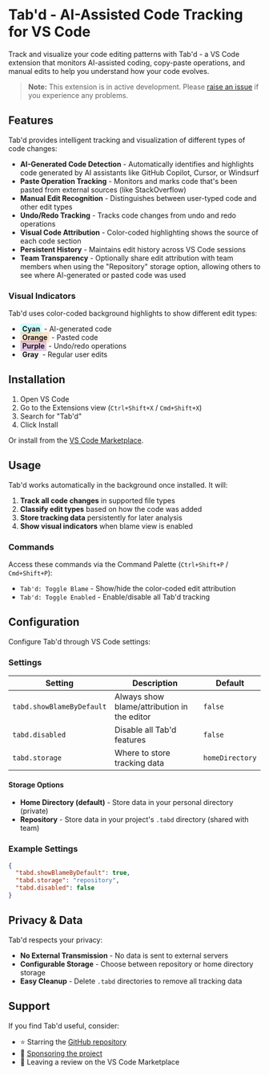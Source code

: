 # Tab'd - AI-Assisted Code Tracking for VS Code

Track and visualize your code editing patterns with Tab'd - a VS Code extension that monitors AI-assisted coding, copy-paste operations, and manual edits to help you understand how your code evolves.

>**Note:** This extension is in active development. Please [raise an issue](https://github.com/iann0036/tabd/issues) if you experience any problems.

## Features

Tab'd provides intelligent tracking and visualization of different types of code changes:

- **AI-Generated Code Detection** - Automatically identifies and highlights code generated by AI assistants like GitHub Copilot, Cursor, or Windsurf
- **Paste Operation Tracking** - Monitors and marks code that's been pasted from external sources (like StackOverflow)
- **Manual Edit Recognition** - Distinguishes between user-typed code and other edit types
- **Undo/Redo Tracking** - Tracks code changes from undo and redo operations
- **Visual Code Attribution** - Color-coded highlighting shows the source of each code section
- **Persistent History** - Maintains edit history across VS Code sessions
- **Team Transparency** - Optionally share edit attribution with team members when using the "Repository" storage option, allowing others to see where AI-generated or pasted code was used

### Visual Indicators

Tab'd uses color-coded background highlights to show different edit types:

- <span style="background-color: #00ffff33; padding: 2px 4px;">**Cyan**</span> - AI-generated code
- <span style="background-color: #ff880033; padding: 2px 4px;">**Orange**</span> - Pasted code
- <span style="background-color: #80008033; padding: 2px 4px;">**Purple**</span> - Undo/redo operations
- <span style="background-color: #88888811; padding: 2px 4px;">**Gray**</span> - Regular user edits

## Installation

1. Open VS Code
2. Go to the Extensions view (`Ctrl+Shift+X` / `Cmd+Shift+X`)
3. Search for "Tab'd"
4. Click Install

Or install from the [VS Code Marketplace](https://marketplace.visualstudio.com/items?itemName=iann0036.tabd).

## Usage

Tab'd works automatically in the background once installed. It will:

1. **Track all code changes** in supported file types
2. **Classify edit types** based on how the code was added
3. **Store tracking data** persistently for later analysis
4. **Show visual indicators** when blame view is enabled

### Commands

Access these commands via the Command Palette (`Ctrl+Shift+P` / `Cmd+Shift+P`):

- `Tab'd: Toggle Blame` - Show/hide the color-coded edit attribution
- `Tab'd: Toggle Enabled` - Enable/disable all Tab'd tracking

## Configuration

Configure Tab'd through VS Code settings:

### Settings

| Setting | Description | Default |
|---------|-------------|---------|
| `tabd.showBlameByDefault` | Always show blame/attribution in the editor | `false` |
| `tabd.disabled` | Disable all Tab'd features | `false` |
| `tabd.storage` | Where to store tracking data | `homeDirectory` |

#### Storage Options

- **Home Directory (default)** - Store data in your personal directory (private)
- **Repository** - Store data in your project's `.tabd` directory (shared with team)

### Example Settings

```json
{
  "tabd.showBlameByDefault": true,
  "tabd.storage": "repository",
  "tabd.disabled": false
}
```

## Privacy & Data

Tab'd respects your privacy:

- **No External Transmission** - No data is sent to external servers
- **Configurable Storage** - Choose between repository or home directory storage
- **Easy Cleanup** - Delete `.tabd` directories to remove all tracking data

## Support

If you find Tab'd useful, consider:

- ⭐ Starring the [GitHub repository](https://github.com/iann0036/tabd)
- 💝 [Sponsoring the project](https://github.com/sponsors/iann0036)
- 📝 Leaving a review on the VS Code Marketplace
